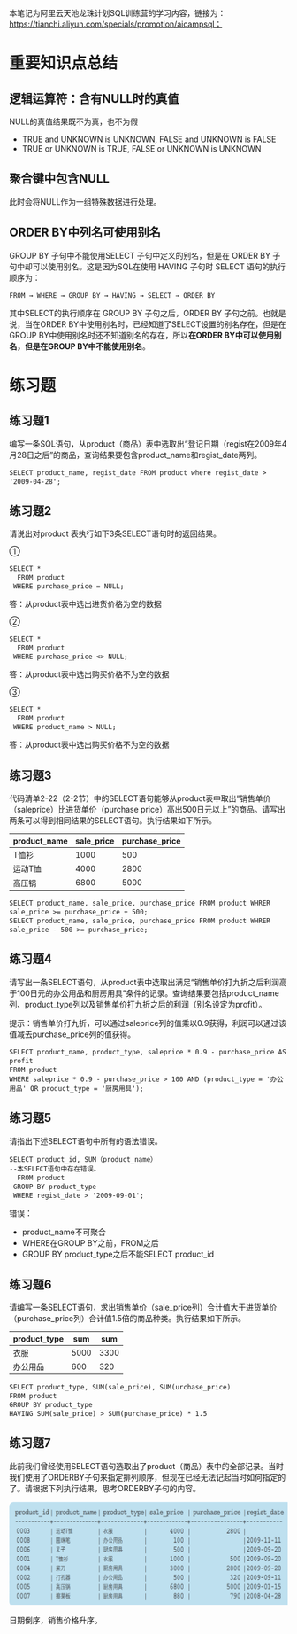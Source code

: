 本笔记为阿里云天池龙珠计划SQL训练营的学习内容，链接为：https://tianchi.aliyun.com/specials/promotion/aicampsql；

#  重要知识点总结

## 逻辑运算符：含有NULL时的真值

NULL的真值结果既不为真，也不为假

- TRUE and UNKNOWN is UNKNOWN, FALSE and UNKNOWN is FALSE
- TRUE or UNKNOWN is TRUE, FALSE or UNKNOWN is UNKNOWN

## 聚合键中包含NULL

此时会将NULL作为一组特殊数据进行处理。

## ORDER BY中列名可使用别名

GROUP BY 子句中不能使用SELECT 子句中定义的别名，但是在 ORDER BY 子句中却可以使用别名。这是因为SQL在使用 HAVING 子句时 SELECT 语句的执行顺序为：

    FROM → WHERE → GROUP BY → HAVING → SELECT → ORDER BY

其中SELECT的执行顺序在 GROUP BY 子句之后，ORDER BY 子句之前。也就是说，当在ORDER BY中使用别名时，已经知道了SELECT设置的别名存在，但是在GROUP BY中使用别名时还不知道别名的存在，所以**在ORDER BY中可以使用别名，但是在GROUP BY中不能使用别名**。

# 练习题

## 练习题1

编写一条SQL语句，从product（商品）表中选取出“登记日期（regist在2009年4月28日之后”的商品，查询结果要包含product_name和regist_date两列。

    SELECT product_name, regist_date FROM product where regist_date > '2009-04-28';

## 练习题2

请说出对product 表执行如下3条SELECT语句时的返回结果。

①

    SELECT *
      FROM product
     WHERE purchase_price = NULL;

答：从product表中选出进货价格为空的数据

②

    SELECT *
      FROM product
     WHERE purchase_price <> NULL;

答：从product表中选出购买价格不为空的数据

③

    SELECT *
      FROM product
     WHERE product_name > NULL;
     
答：从product表中选出购买价格不为空的数据

## 练习题3

代码清单2-22（2-2节）中的SELECT语句能够从product表中取出“销售单价（saleprice）比进货单价（purchase price）高出500日元以上”的商品。请写出两条可以得到相同结果的SELECT语句。执行结果如下所示。

|product_name | sale_price | purchase_price |
|-------------|------------|----------------|
|T恤衫        |    1000    | 500            |
|运动T恤      |    4000    | 2800           |
|高压锅       |    6800    | 5000           |

    SELECT product_name, sale_price, purchase_price FROM product WHRER sale_price >= purchase_price + 500;
    SELECT product_name, sale_price, purchase_price FROM product WHRER sale_price - 500 >= purchase_price;

## 练习题4

请写出一条SELECT语句，从product表中选取出满足“销售单价打九折之后利润高于100日元的办公用品和厨房用具”条件的记录。查询结果要包括product_name列、product_type列以及销售单价打九折之后的利润（别名设定为profit）。

提示：销售单价打九折，可以通过saleprice列的值乘以0.9获得，利润可以通过该值减去purchase_price列的值获得。

    SELECT product_name, product_type, saleprice * 0.9 - purchase_price AS profit 
    FROM product 
    WHERE saleprice * 0.9 - purchase_price > 100 AND (product_type = '办公用品' OR product_type = '厨房用具');

## 练习题5

请指出下述SELECT语句中所有的语法错误。

    SELECT product_id, SUM（product_name）
    --本SELECT语句中存在错误。
      FROM product 
     GROUP BY product_type 
     WHERE regist_date > '2009-09-01';

错误：
- product_name不可聚合
- WHERE在GROUP BY之前，FROM之后
- GROUP BY product_type之后不能SELECT product_id

## 练习题6

请编写一条SELECT语句，求出销售单价（sale_price列）合计值大于进货单价（purchase_price列）合计值1.5倍的商品种类。执行结果如下所示。

|product_type | sum  | sum  |
|-------------|------|------|
|衣服         | 5000 | 3300 |
|办公用品     |  600 | 320  |

    SELECT product_type, SUM(sale_price), SUM(urchase_price) 
    FROM product 
    GROUP BY product_type 
    HAVING SUM(sale_price) > SUM(purchase_price) * 1.5 

## 练习题7

此前我们曾经使用SELECT语句选取出了product（商品）表中的全部记录。当时我们使用了ORDERBY子句来指定排列顺序，但现在已经无法记起当时如何指定的了。请根据下列执行结果，思考ORDERBY子句的内容。

![table2-7](/images/table2-7.png)

日期倒序，销售价格升序。
